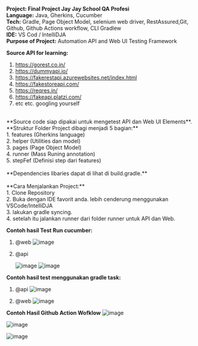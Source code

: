 **Project: Final Project Jay Jay School QA Profesi** </br>
**Language:** Java, Gherkins, Cucumber</br>
**Tech:** Gradle, Page Object Model, selenium web driver, RestAssured,Git, Github, Github Actions workflow, CLI Gradlew</br>
**IDE:** VS Cod / IntelliDJA</br>
**Purpose of Project:** Automation API and Web UI Testing Framework</br>

**Source API for learning:**</br>
1. https://gorest.co.in/</br>
2. https://dummyapi.io/</br>
3. https://fakerestapi.azurewebsites.net/index.html</br>
4. https://fakestoreapi.com/</br>
5. https://reqres.in/</br>
6. https://fakeapi.platzi.com/</br>
7. etc etc. googling yourself</br>
</br>
**Source code siap dipakai untuk mengetest API dan Web UI Elements**.</br>
**Struktur Folder Project dibagi menjadi  5 bagian:**</br>
1. features (Gherkins language) </br>
2. helper (Utilities dan model) </br>
3. pages (Page Object Model) </br>
4. runner (Mass Runing annotation) </br>
5. stepFef (Definisi step dari features) </br>
</br>
**Dependencies libaries dapat di lihat di build.gradle.**</br>
</br>
**Cara Menjalankan Project:** </br>
1. Clone Repository </br>
2. Buka dengan IDE favorit anda. lebih cenderung menggunakan VSCode/IntelliDJA</br>
3. lakukan gradle syncing. </br>
4. setelah itu jalankan runner dari folder runner untuk API dan Web.

**Contoh hasil Test Run cucumber:**
1. @web
   ![image](https://github.com/user-attachments/assets/f3444b62-3de2-41bb-a946-6ff910b4a4c0)

3. @api

   ![image](https://github.com/user-attachments/assets/f96c9be2-fd2f-4da9-a51f-cf92a094d968)
   ![image](https://github.com/user-attachments/assets/f324d5f5-69f7-41f5-9985-77ee33ef40cc)

**Contoh hasil test menggunakan gradle task:**

1. @api
   ![image](https://github.com/user-attachments/assets/840c6f8a-9572-4631-9b17-229e7a6d20b3)

3. @web
   ![image](https://github.com/user-attachments/assets/4a52473d-8b24-4290-98d9-9ba8164cd57f)

**Contoh Hasil Github Action Wofklow**
![image](https://github.com/user-attachments/assets/a67f850e-c972-4a22-9911-3fab68086528)

![image](https://github.com/user-attachments/assets/8d2b292c-1ae6-4583-8c02-3ce52be5aa40)

![image](https://github.com/user-attachments/assets/a698d631-5a8a-4b04-ad30-b22300137ecd)


